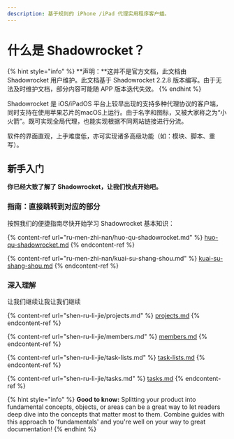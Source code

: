 ```yaml
---
description: 基于规则的 iPhone /iPad 代理实用程序客户蟠。
---
```


# 什么是 Shadowrocket？

{% hint style="info" %}
**声明：**这并不是官方文档，此文档由 Shadowrocket 用户维护。此文档基于 Shadowrocket 2.2.8 版本编写。由于无法及时维护文档，部分内容可能随 APP 版本迭代失效。
{% endhint %}

Shadowrocket 是 iOS/iPadOS 平台上较早出现的支持多种代理协议的客户端，同时支持在使用苹果芯片的macOS上运行。由于名字和图标，又被大家称之为“小火箭”。既可实现全局代理，也能实现根据不同网站链接进行分流。

软件的界面直观，上手难度低，亦可实现诸多高级功能（如：模块、脚本、重写）。

## 新手入门

**你已经大致了解了 Shadowrocket，让我们快点开始吧。**

### 指南：直接跳转到对应的部分

按照我们的便捷指南尽快开始学习 Shadowrocket 基本知识：

{% content-ref url="ru-men-zhi-nan/huo-qu-shadowrocket.md" %}
[huo-qu-shadowrocket.md](ru-men-zhi-nan/huo-qu-shadowrocket.md)
{% endcontent-ref %}

{% content-ref url="ru-men-zhi-nan/kuai-su-shang-shou.md" %}
[kuai-su-shang-shou.md](ru-men-zhi-nan/kuai-su-shang-shou.md)
{% endcontent-ref %}

### 深入理解

让我们继续让我让我们继续

{% content-ref url="shen-ru-li-jie/projects.md" %}
[projects.md](shen-ru-li-jie/projects.md)
{% endcontent-ref %}

{% content-ref url="shen-ru-li-jie/members.md" %}
[members.md](shen-ru-li-jie/members.md)
{% endcontent-ref %}

{% content-ref url="shen-ru-li-jie/task-lists.md" %}
[task-lists.md](shen-ru-li-jie/task-lists.md)
{% endcontent-ref %}

{% content-ref url="shen-ru-li-jie/tasks.md" %}
[tasks.md](shen-ru-li-jie/tasks.md)
{% endcontent-ref %}

{% hint style="info" %}
**Good to know:** Splitting your product into fundamental concepts, objects, or areas can be a great way to let readers deep dive into the concepts that matter most to them. Combine guides with this approach to 'fundamentals' and you're well on your way to great documentation!
{% endhint %}
